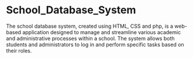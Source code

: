 # School_Database_System
The school database system, created using HTML, CSS and php,  is a web-based application designed to manage and streamline various academic and administrative processes within a school. The system allows both students and administrators to log in and perform specific tasks based on their roles.

